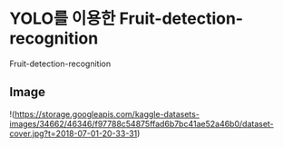 YOLO를 이용한 Fruit-detection-recognition 
==========
Fruit-detection-recognition 

Image
 -------------
!(https://storage.googleapis.com/kaggle-datasets-images/34662/46346/f97788c54875ffad6b7bc41ae52a46b0/dataset-cover.jpg?t=2018-07-01-20-33-31)
